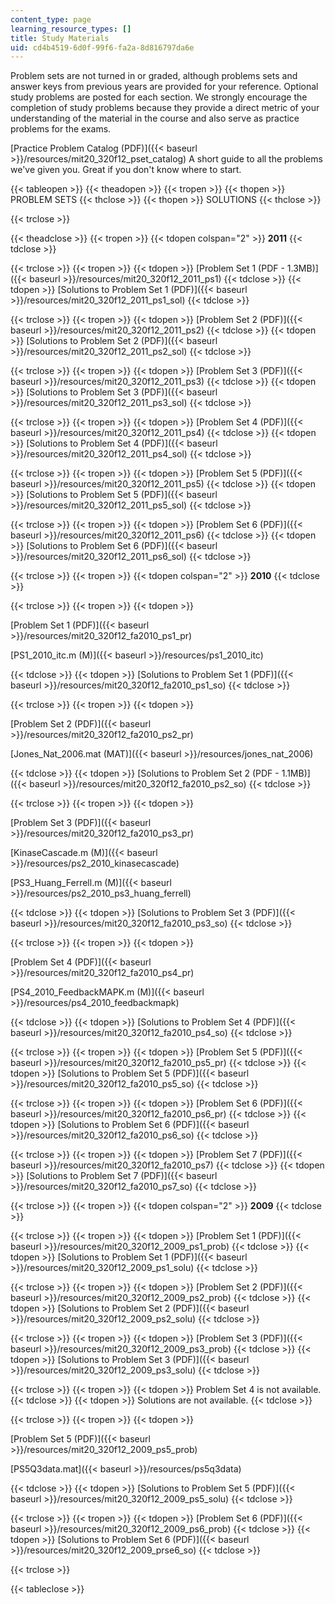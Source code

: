 ```yaml
---
content_type: page
learning_resource_types: []
title: Study Materials
uid: cd4b4519-6d0f-99f6-fa2a-8d816797da6e
---
```


Problem sets are not turned in or graded, although problems sets and answer keys from previous years are provided for your reference. Optional study problems are posted for each section. We strongly encourage the completion of study problems because they provide a direct metric of your understanding of the material in the course and also serve as practice problems for the exams.

[Practice Problem Catalog (PDF)]({{< baseurl >}}/resources/mit20_320f12_pset_catalog) A short guide to all the problems we've given you. Great if you don't know where to start.

{{< tableopen >}}
{{< theadopen >}}
{{< tropen >}}
{{< thopen >}}
PROBLEM SETS
{{< thclose >}}
{{< thopen >}}
SOLUTIONS
{{< thclose >}}

{{< trclose >}}

{{< theadclose >}}
{{< tropen >}}
{{< tdopen colspan="2" >}}
**2011** 
{{< tdclose >}}

{{< trclose >}}
{{< tropen >}}
{{< tdopen >}}
[Problem Set 1 (PDF - 1.3MB)]({{< baseurl >}}/resources/mit20_320f12_2011_ps1)
{{< tdclose >}}
{{< tdopen >}}
[Solutions to Problem Set 1 (PDF)]({{< baseurl >}}/resources/mit20_320f12_2011_ps1_sol)
{{< tdclose >}}

{{< trclose >}}
{{< tropen >}}
{{< tdopen >}}
[Problem Set 2 (PDF)]({{< baseurl >}}/resources/mit20_320f12_2011_ps2)
{{< tdclose >}}
{{< tdopen >}}
[Solutions to Problem Set 2 (PDF)]({{< baseurl >}}/resources/mit20_320f12_2011_ps2_sol)
{{< tdclose >}}

{{< trclose >}}
{{< tropen >}}
{{< tdopen >}}
[Problem Set 3 (PDF)]({{< baseurl >}}/resources/mit20_320f12_2011_ps3)
{{< tdclose >}}
{{< tdopen >}}
[Solutions to Problem Set 3 (PDF)]({{< baseurl >}}/resources/mit20_320f12_2011_ps3_sol)
{{< tdclose >}}

{{< trclose >}}
{{< tropen >}}
{{< tdopen >}}
[Problem Set 4 (PDF)]({{< baseurl >}}/resources/mit20_320f12_2011_ps4)
{{< tdclose >}}
{{< tdopen >}}
[Solutions to Problem Set 4 (PDF)]({{< baseurl >}}/resources/mit20_320f12_2011_ps4_sol)
{{< tdclose >}}

{{< trclose >}}
{{< tropen >}}
{{< tdopen >}}
[Problem Set 5 (PDF)]({{< baseurl >}}/resources/mit20_320f12_2011_ps5)
{{< tdclose >}}
{{< tdopen >}}
[Solutions to Problem Set 5 (PDF)]({{< baseurl >}}/resources/mit20_320f12_2011_ps5_sol)
{{< tdclose >}}

{{< trclose >}}
{{< tropen >}}
{{< tdopen >}}
[Problem Set 6 (PDF)]({{< baseurl >}}/resources/mit20_320f12_2011_ps6)
{{< tdclose >}}
{{< tdopen >}}
[Solutions to Problem Set 6 (PDF)]({{< baseurl >}}/resources/mit20_320f12_2011_ps6_sol)
{{< tdclose >}}

{{< trclose >}}
{{< tropen >}}
{{< tdopen colspan="2" >}}
**2010** 
{{< tdclose >}}

{{< trclose >}}
{{< tropen >}}
{{< tdopen >}}


[Problem Set 1 (PDF)]({{< baseurl >}}/resources/mit20_320f12_fa2010_ps1_pr)

[PS1\_2010\_itc.m (M)]({{< baseurl >}}/resources/ps1_2010_itc)


{{< tdclose >}}
{{< tdopen >}}
[Solutions to Problem Set 1 (PDF)]({{< baseurl >}}/resources/mit20_320f12_fa2010_ps1_so)
{{< tdclose >}}

{{< trclose >}}
{{< tropen >}}
{{< tdopen >}}


[Problem Set 2 (PDF)]({{< baseurl >}}/resources/mit20_320f12_fa2010_ps2_pr)

[Jones\_Nat\_2006.mat (MAT)]({{< baseurl >}}/resources/jones_nat_2006)


{{< tdclose >}}
{{< tdopen >}}
[Solutions to Problem Set 2 (PDF - 1.1MB)]({{< baseurl >}}/resources/mit20_320f12_fa2010_ps2_so)
{{< tdclose >}}

{{< trclose >}}
{{< tropen >}}
{{< tdopen >}}


[Problem Set 3 (PDF)]({{< baseurl >}}/resources/mit20_320f12_fa2010_ps3_pr)

[KinaseCascade.m (M)]({{< baseurl >}}/resources/ps2_2010_kinasecascade)

[PS3\_Huang\_Ferrell.m (M)]({{< baseurl >}}/resources/ps2_2010_ps3_huang_ferrell)


{{< tdclose >}}
{{< tdopen >}}
[Solutions to Problem Set 3 (PDF)]({{< baseurl >}}/resources/mit20_320f12_fa2010_ps3_so)
{{< tdclose >}}

{{< trclose >}}
{{< tropen >}}
{{< tdopen >}}


[Problem Set 4 (PDF)]({{< baseurl >}}/resources/mit20_320f12_fa2010_ps4_pr)

[PS4\_2010\_FeedbackMAPK.m (M)]({{< baseurl >}}/resources/ps4_2010_feedbackmapk)


{{< tdclose >}}
{{< tdopen >}}
[Solutions to Problem Set 4 (PDF)]({{< baseurl >}}/resources/mit20_320f12_fa2010_ps4_so)
{{< tdclose >}}

{{< trclose >}}
{{< tropen >}}
{{< tdopen >}}
[Problem Set 5 (PDF)]({{< baseurl >}}/resources/mit20_320f12_fa2010_ps5_pr)
{{< tdclose >}}
{{< tdopen >}}
[Solutions to Problem Set 5 (PDF)]({{< baseurl >}}/resources/mit20_320f12_fa2010_ps5_so)
{{< tdclose >}}

{{< trclose >}}
{{< tropen >}}
{{< tdopen >}}
[Problem Set 6 (PDF)]({{< baseurl >}}/resources/mit20_320f12_fa2010_ps6_pr)
{{< tdclose >}}
{{< tdopen >}}
[Solutions to Problem Set 6 (PDF)]({{< baseurl >}}/resources/mit20_320f12_fa2010_ps6_so)
{{< tdclose >}}

{{< trclose >}}
{{< tropen >}}
{{< tdopen >}}
[Problem Set 7 (PDF)]({{< baseurl >}}/resources/mit20_320f12_fa2010_ps7)
{{< tdclose >}}
{{< tdopen >}}
[Solutions to Problem Set 7 (PDF)]({{< baseurl >}}/resources/mit20_320f12_fa2010_ps7_so)
{{< tdclose >}}

{{< trclose >}}
{{< tropen >}}
{{< tdopen colspan="2" >}}
**2009**
{{< tdclose >}}

{{< trclose >}}
{{< tropen >}}
{{< tdopen >}}
[Problem Set 1 (PDF)]({{< baseurl >}}/resources/mit20_320f12_2009_ps1_prob)
{{< tdclose >}}
{{< tdopen >}}
[Solutions to Problem Set 1 (PDF)]({{< baseurl >}}/resources/mit20_320f12_2009_ps1_solu)
{{< tdclose >}}

{{< trclose >}}
{{< tropen >}}
{{< tdopen >}}
[Problem Set 2 (PDF)]({{< baseurl >}}/resources/mit20_320f12_2009_ps2_prob)
{{< tdclose >}}
{{< tdopen >}}
[Solutions to Problem Set 2 (PDF)]({{< baseurl >}}/resources/mit20_320f12_2009_ps2_solu)
{{< tdclose >}}

{{< trclose >}}
{{< tropen >}}
{{< tdopen >}}
[Problem Set 3 (PDF)]({{< baseurl >}}/resources/mit20_320f12_2009_ps3_prob)
{{< tdclose >}}
{{< tdopen >}}
[Solutions to Problem Set 3 (PDF)]({{< baseurl >}}/resources/mit20_320f12_2009_ps3_solu)
{{< tdclose >}}

{{< trclose >}}
{{< tropen >}}
{{< tdopen >}}
Problem Set 4 is not available.
{{< tdclose >}}
{{< tdopen >}}
Solutions are not available.
{{< tdclose >}}

{{< trclose >}}
{{< tropen >}}
{{< tdopen >}}


[Problem Set 5 (PDF)]({{< baseurl >}}/resources/mit20_320f12_2009_ps5_prob)

[PS5Q3data.mat]({{< baseurl >}}/resources/ps5q3data)


{{< tdclose >}}
{{< tdopen >}}
[Solutions to Problem Set 5 (PDF)]({{< baseurl >}}/resources/mit20_320f12_2009_ps5_solu)
{{< tdclose >}}

{{< trclose >}}
{{< tropen >}}
{{< tdopen >}}
[Problem Set 6 (PDF)]({{< baseurl >}}/resources/mit20_320f12_2009_ps6_prob)
{{< tdclose >}}
{{< tdopen >}}
[Solutions to Problem Set 6 (PDF)]({{< baseurl >}}/resources/mit20_320f12_2009_prse6_so)
{{< tdclose >}}

{{< trclose >}}

{{< tableclose >}}